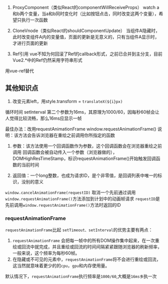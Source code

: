 1. ProxyComponent（类似React的componentWillReceiveProps）
watch a和b两个变量，当a和b同时变化时（比如按钮点击，同时改变这两个变量），希望只执行一次函数

2. CloneVnode（类似React的shouldComponentUpdate）
当组件A隐藏时，此时改变组件A内的变量值，页面的更新是无意义的，只有当组件A显示时，才进行页面的更新

3. Ref引用
vue不知为何回滚了Ref的callback形式，之前已合并到主分支，目前Vue2.*中的Ref仍然采用字符串形式

用vue-ref替代




## 其他知识点
1. 改变元素left，用style.transform = `translateX(${i}px)`

循环时间 setInterval 第二个参数为16ms，其原理为1000/60，因每秒60帧会让人觉得比较流畅，那么16ms应显示一帧

最佳办法：改用requestAnimationFrame
window.requestAnimationFrame()
说明：该方法会告诉浏览器在重绘之前调用你所指定的函数
1. 参数：该方法使用一个回调函数作为参数，这个回调函数会在浏览器重绘之前调用
回调函数会被自动传入一个参数（浏览器做的），DOMHighResTimeStamp，标识requestAnimationFrame()开始触发回调函数的当前时间

2. 返回值：一个long整数，也成为请求ID，是个非零值，是回调列表中唯一的标识，没别的意义

`window.cancelAnimationFrame(requestID)`
取消一个先前通过调用`window.requestAnimationFrame()`方法添加到计划中的动画帧请求
`requestID`是先前调用`window.requestAnimationFrame()`方法时返回的ID

### requestAnimationFrame 
`requestAnimationFrame`比起 `setTimeout、setInterval`的优势主要有两点：
1. `requestAnimationFrame` 会把每一帧中的所有DOM操作集中起来，在一次重绘或回流中就完成，并且重绘或回流的时间间隔紧紧跟随浏览器的刷新频率，一般来说，这个频率为每秒60帧。
2. 在隐藏或不可见的元素中，`requestAnimationFrame`将不会进行重绘或回流，这当然就意味着更少的的`cpu`，`gpu`和内存使用量。

默认情况下，`requestAnimationFrame`执行频率是`1000/60`,大概是`16ms多`执一次